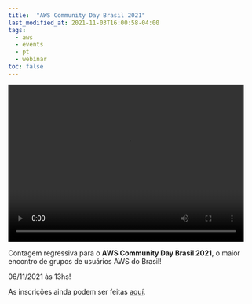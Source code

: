 ```yaml
---
title:  "AWS Community Day Brasil 2021"
last_modified_at: 2021-11-03T16:00:58-04:00
tags:
  - aws
  - events
  - pt
  - webinar
toc: false
---
```


<video width="480" height="320" controls="controls">
  <source src="/assets/images/posts/2021-11-03-aws-community-day-21/1.mp4" type="video/mp4">
</video>

Contagem regressiva para o **AWS Community Day Brasil 2021**, o maior encontro de grupos de usuários AWS do Brasil!

06/11/2021 às 13hs!

As inscrições ainda podem ser feitas [aquí](https://lnkd.in/dPWdTJHy).
